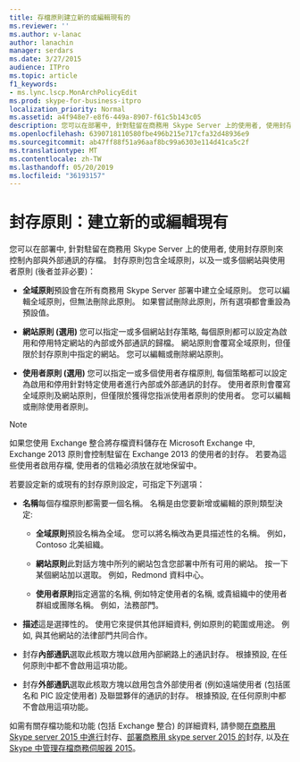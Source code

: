 ```yaml
---
title: 存檔原則建立新的或編輯現有的
ms.reviewer: ''
ms.author: v-lanac
author: lanachin
manager: serdars
ms.date: 3/27/2015
audience: ITPro
ms.topic: article
f1_keywords:
- ms.lync.lscp.MonArchPolicyEdit
ms.prod: skype-for-business-itpro
localization_priority: Normal
ms.assetid: a4f948e7-e8f6-449a-8907-f61c5b143c05
description: 您可以在部署中, 針對駐留在商務用 Skype Server 上的使用者, 使用封存原則來控制內部與外部通訊的存檔。 封存原則包含全域原則，以及一或多個網站與使用者原則 (後者並非必要)：
ms.openlocfilehash: 6390718110580fbe496b215e717cfa32d48936e9
ms.sourcegitcommit: ab47ff88f51a96aaf8bc99a6303e114d41ca5c2f
ms.translationtype: MT
ms.contentlocale: zh-TW
ms.lasthandoff: 05/20/2019
ms.locfileid: "36193157"
---
```

# <a name="archiving-policy-create-new-or-edit-existing"></a>封存原則：建立新的或編輯現有
 
您可以在部署中, 針對駐留在商務用 Skype Server 上的使用者, 使用封存原則來控制內部與外部通訊的存檔。 封存原則包含全域原則，以及一或多個網站與使用者原則 (後者並非必要)：
  
- **全域原則**預設會在所有商務用 Skype Server 部署中建立全域原則。 您可以編輯全域原則，但無法刪除此原則。 如果嘗試刪除此原則，所有選項都會重設為預設值。
    
- **網站原則 (選用)** 您可以指定一或多個網站封存策略, 每個原則都可以設定為啟用和停用特定網站的內部或外部通訊的歸檔。 網站原則會覆寫全域原則，但僅限於封存原則中指定的網站。 您可以編輯或刪除網站原則。
    
- **使用者原則 (選用)** 您可以指定一或多個使用者存檔原則, 每個策略都可以設定為啟用和停用針對特定使用者進行內部或外部通訊的封存。 使用者原則會覆寫全域原則及網站原則，但僅限於獲得您指派使用者原則的使用者。 您可以編輯或刪除使用者原則。
    
> [!NOTE]
> 如果您使用 Exchange 整合將存檔資料儲存在 Microsoft Exchange 中, Exchange 2013 原則會控制駐留在 Exchange 2013 的使用者的封存。 若要為這些使用者啟用存檔, 使用者的信箱必須放在就地保留中。 
  
若要設定新的或現有的封存原則設定，可指定下列選項：
- **名稱**每個存檔原則都需要一個名稱。 名稱是由您要新增或編輯的原則類型決定:
    
  - **全域原則**預設名稱為全域。 您可以將名稱改為更具描述性的名稱。 例如，Contoso 北美組織。
    
  - **網站原則**此對話方塊中所列的網站包含您部署中所有可用的網站。 按一下某個網站加以選取。 例如，Redmond 資料中心。
    
  - **使用者原則**指定適當的名稱, 例如特定使用者的名稱, 或貴組織中的使用者群組或團隊名稱。 例如，法務部門。
    
- **描述**這是選擇性的。 使用它來提供其他詳細資料, 例如原則的範圍或用途。 例如, 與其他網站的法律部門共同合作。
    
- 封存**內部通訊**選取此核取方塊以啟用內部網路上的通訊封存。 根據預設, 在任何原則中都不會啟用這項功能。
    
- 封存**外部通訊**選取此核取方塊以啟用包含外部使用者 (例如遠端使用者 (包括匿名和 PIC 設定使用者) 及聯盟夥伴的通訊的封存。 根據預設, 在任何原則中都不會啟用這項功能。
    
如需有關存檔功能和功能 (包括 Exchange 整合) 的詳細資料, 請參閱[在商務用 Skype server 2015 中進行](../../plan-your-deployment/archiving/archiving.md)封存、[部署商務用 skype server 2015 的](../../deploy/deploy-archiving/deploy-archiving.md)封存, 以及[在 Skype 中管理存檔商務伺服器 2015](../../manage/archiving/archiving.md)。

